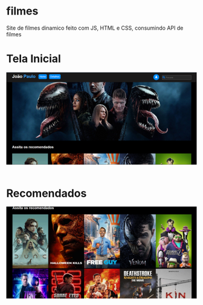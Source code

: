 # filmes
 Site de filmes dinamico feito com JS, HTML e CSS, consumindo API de filmes

<h1>Tela Inicial</h1>
 <img src="img/screenshot1.png"/>
 <br>
 <br>
 <h1>Recomendados</h1>
 <img src="img/screenshot2.png"/>
